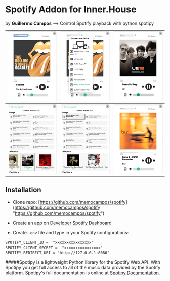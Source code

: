 # Spotify Addon for Inner.House 
by **Guillermo Campos**
-->  Control Spotify playback with python spotipy 


| ![screenshot2](./static/images/spotify/Screenshots/Screnshot2.png "screenshot2")  |  ![screenshot1](./static/images/spotify/Screenshots/Screnshot1.png "screenshot1") |  ![screenshot3](./static/images/spotify/Screenshots/Screnshot3.png "screenshot3") |
| ------------ | ------------ | ------------ |
|![screenshot4](./static/images/spotify/Screenshots/Screnshot4.png "screenshot4")  | ![screenshot5](./static/images/spotify/Screenshots/Screnshot5.png "screenshot5")  |  ![screenshot6](./static/images/spotify/Screenshots/Screnshot6.png "screenshot6") |




## Installation


- Clone repo:  [https://github.com/memocampos/spotify](https://github.com/memocampos/spotify "https://github.com/memocampos/spotify") 

- Create an app on [Developer Spotify Dashboard](https://developer.spotify.com/dashboard "Developer Spotify")

- Create `.env` file and type in your Spotify  configurations:
```properties
SPOTIFY_CLIENT_ID =  "xxxxxxxxxxxxxxxx"
SPOTIFY_CLIENT_SECRET =  "xxxxxxxxxxxxxxxx"
SPOTIFY_REDIRECT_URI = "http://127.0.0.1:8080"
```



#####Spotipy is a lightweight Python library for the Spotify Web API. With Spotipy you get full access to all of the music data provided by the Spotify platform.
Spotipy's full documentation is online at [Spotipy Documentation](http://spotipy.readthedocs.org/).
